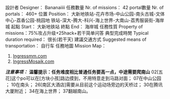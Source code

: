 設計者 Designer：                Bananaiiii
任務數量 Nr. of missions：   42
portal數量 Nr. of portals：    460+
位置 Position：                     大新地铁站-花卉市场-中山公园-南头古城-文体中心-荔香公园-桃园地 铁站-深大-腾大-科兴-海上世界-大南山-荔秀服装街-海岸城
起點 Start：                      大新地铁站
終點 End：                        海岸城
任務性質 Property of missions：75%攻占升级+25hack+若干简单问答
典型完成時閒 Typical duration required：    很长(若干天)
建議交通方式 Suggested means of transportation： 自行车
任務地圖 Mission Map： 
1.  [Ingressmm.com](https://goo.gl/yhg9Rk)
2.  [IngressMosaik.com](https://ingressmosaik.com/search?f=%E5%8D%97%E5%B1%B1%E6%96%AF%E5%B7%B4%E8%BE%BE%E4%BA%BA)

***注意事项：***
**温馨提示：任务难度相比普通任务要高一点，中途需要爬南山**
02[五花]这个po可以在[方块小孩]路边摸到，不用特意走到马路对面；
07在中山公园 ；
10在南头；
26[南区大酒店]需要从目前这个运动场旁边的天桥过；
30在腾讯大厦附近；
34在海上世界；
37翻越南山。
